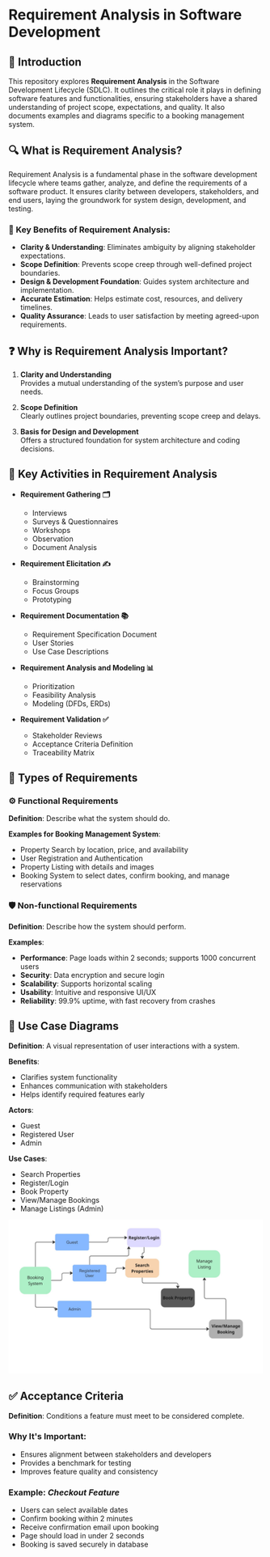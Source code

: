 # Requirement Analysis in Software Development

## 📘 Introduction

This repository explores **Requirement Analysis** in the Software Development Lifecycle (SDLC). It outlines the critical role it plays in defining software features and functionalities, ensuring stakeholders have a shared understanding of project scope, expectations, and quality. It also documents examples and diagrams specific to a booking management system.

## 🔍 What is Requirement Analysis?

Requirement Analysis is a fundamental phase in the software development lifecycle where teams gather, analyze, and define the requirements of a software product. It ensures clarity between developers, stakeholders, and end users, laying the groundwork for system design, development, and testing.

### 🔑 Key Benefits of Requirement Analysis:
- **Clarity & Understanding**: Eliminates ambiguity by aligning stakeholder expectations.
- **Scope Definition**: Prevents scope creep through well-defined project boundaries.
- **Design & Development Foundation**: Guides system architecture and implementation.
- **Accurate Estimation**: Helps estimate cost, resources, and delivery timelines.
- **Quality Assurance**: Leads to user satisfaction by meeting agreed-upon requirements.

## ❓ Why is Requirement Analysis Important?

1. **Clarity and Understanding**  
   Provides a mutual understanding of the system’s purpose and user needs.

2. **Scope Definition**  
   Clearly outlines project boundaries, preventing scope creep and delays.

3. **Basis for Design and Development**  
   Offers a structured foundation for system architecture and coding decisions.

## 🔧 Key Activities in Requirement Analysis

- **Requirement Gathering 🗂️**  
  - Interviews  
  - Surveys & Questionnaires  
  - Workshops  
  - Observation  
  - Document Analysis

- **Requirement Elicitation ✍️**  
  - Brainstorming  
  - Focus Groups  
  - Prototyping

- **Requirement Documentation 📚**  
  - Requirement Specification Document  
  - User Stories  
  - Use Case Descriptions

- **Requirement Analysis and Modeling 📊**  
  - Prioritization  
  - Feasibility Analysis  
  - Modeling (DFDs, ERDs)

- **Requirement Validation ✅**  
  - Stakeholder Reviews  
  - Acceptance Criteria Definition  
  - Traceability Matrix

## 📑 Types of Requirements

### ⚙️ Functional Requirements

**Definition**: Describe what the system should do.

**Examples for Booking Management System**:
- Property Search by location, price, and availability
- User Registration and Authentication
- Property Listing with details and images
- Booking System to select dates, confirm booking, and manage reservations

### 🛡️ Non-functional Requirements

**Definition**: Describe how the system should perform.

**Examples**:
- **Performance**: Page loads within 2 seconds; supports 1000 concurrent users
- **Security**: Data encryption and secure login
- **Scalability**: Supports horizontal scaling
- **Usability**: Intuitive and responsive UI/UX
- **Reliability**: 99.9% uptime, with fast recovery from crashes

## 🧭 Use Case Diagrams

**Definition**: A visual representation of user interactions with a system.

**Benefits**:
- Clarifies system functionality
- Enhances communication with stakeholders
- Helps identify required features early

**Actors**:
- Guest  
- Registered User  
- Admin

**Use Cases**:
- Search Properties  
- Register/Login  
- Book Property  
- View/Manage Bookings  
- Manage Listings (Admin)
  
![Use Case Diagram](alx-booking-uc.png)
## ✅ Acceptance Criteria

**Definition**: Conditions a feature must meet to be considered complete.

### Why It's Important:
- Ensures alignment between stakeholders and developers
- Provides a benchmark for testing
- Improves feature quality and consistency

### Example: *Checkout Feature*
- Users can select available dates
- Confirm booking within 2 minutes
- Receive confirmation email upon booking
- Page should load in under 2 seconds
- Booking is saved securely in database
